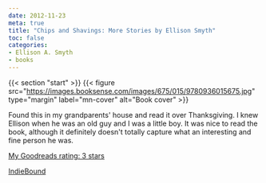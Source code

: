 ```yaml
---
date: 2012-11-23
meta: true
title: "Chips and Shavings: More Stories by Ellison Smyth"
toc: false
categories:
- Ellison A. Smyth
- books
---
```


{{< section "start" >}}
{{< figure src="https://images.booksense.com/images/675/015/9780936015675.jpg" type="margin" label="mn-cover" alt="Book cover" >}}

Found this in my grandparents' house and read it over Thanksgiving. I knew Ellison when he was an old guy and I was a little boy. It was nice to read the book, although it definitely doesn't totally capture what an interesting and fine person he was.

[My Goodreads rating: 3 stars](https://www.goodreads.com/review/show/463092053)  

[IndieBound](https://www.indiebound.org/book/9780936015675)
